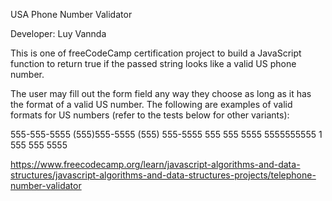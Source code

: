 USA Phone Number Validator

Developer: Luy Vannda

This is one of freeCodeCamp certification project to build a JavaScript function to
return true if the passed string looks like a valid US phone number.

The user may fill out the form field any way they choose as long as it has the format of a valid US number. The following are examples of valid formats for US numbers (refer to the tests below for other variants):

555-555-5555
(555)555-5555
(555) 555-5555
555 555 5555
5555555555
1 555 555 5555

https://www.freecodecamp.org/learn/javascript-algorithms-and-data-structures/javascript-algorithms-and-data-structures-projects/telephone-number-validator